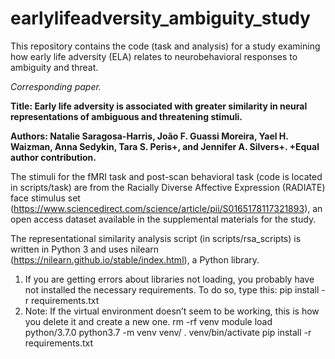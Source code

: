 # earlylifeadversity_ambiguity_study

This repository contains the code (task and analysis) for a study examining how early life adversity (ELA) relates to neurobehavioral responses to ambiguity and threat.

*Corresponding paper.*

**Title: Early life adversity is associated with greater similarity in neural representations of ambiguous and threatening stimuli.**

**Authors: Natalie Saragosa-Harris, João F. Guassi Moreira, Yael H. Waizman, Anna Sedykin, Tara S. Peris+, and Jennifer A. Silvers+.
+Equal author contribution.**

The stimuli for the fMRI task and post-scan behavioral task (code is located in scripts/task) are from the Racially Diverse Affective Expression (RADIATE) face stimulus set (https://www.sciencedirect.com/science/article/pii/S0165178117321893), an open access dataset available in the supplemental materials for the study. 

The representational similarity analysis script (in scripts/rsa_scripts) is written in Python 3 and uses nilearn (https://nilearn.github.io/stable/index.html), a Python library.

1. If you are getting errors about libraries not loading, you probably have not installed the necessary requirements. To do so, type this: pip install -r requirements.txt
2. Note: If the virtual environment doesn’t seem to be working, this is how you delete it and create a new one.
rm -rf venv
module load python/3.7.0
python3.7 -m venv venv/
. venv/bin/activate
pip install -r requirements.txt
